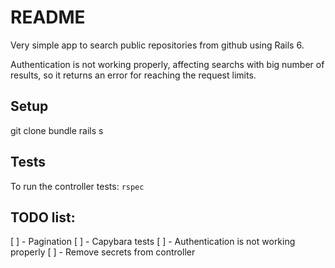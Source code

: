 # README

Very simple app to search public repositories from github using Rails 6.

Authentication is not working properly, affecting searchs with big number of results, so it returns an error for reaching the request limits. 

## Setup
git clone 
bundle
rails s

## Tests
To run the controller tests:
`rspec`

## TODO list:
[ ] - Pagination
[ ] - Capybara tests
[ ] - Authentication is not working properly
[ ] - Remove secrets from controller
